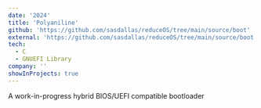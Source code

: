 ```yaml
---
date: '2024'
title: 'Polyaniline'
github: 'https://github.com/sasdallas/reduceOS/tree/main/source/boot'
external: 'https://github.com/sasdallas/reduceOS/tree/main/source/boot'
tech:
  - C
  - GNUEFI Library
company: ''
showInProjects: true
---
```


A work-in-progress hybrid BIOS/UEFI
compatible bootloader
